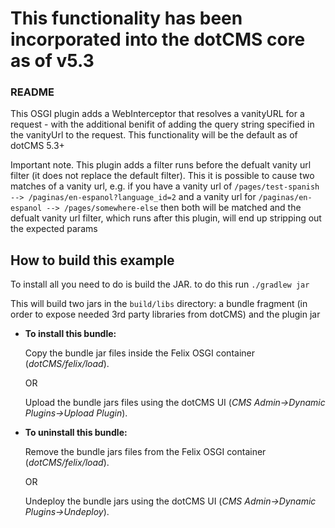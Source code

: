 # This functionality has been incorporated into the dotCMS core as of v5.3




### README

This OSGI plugin adds a WebInterceptor that resolves a vanityURL for a request - with the additional benifit of adding the query string specified in the vanityUrl to the request.  This functionality will be the default as of dotCMS 5.3+

Important note.  This plugin adds a filter runs before the defualt vanity url filter (it does not replace the default filter). This it is possible to cause two matches of a vanity url, e.g. if you have a vanity url of `/pages/test-spanish --> /paginas/en-espanol?language_id=2`  and a vanity url for `/paginas/en-espanol --> /pages/somewhere-else` then both will be matched and the defualt vanity url filter, which runs after this plugin,  will end up stripping out the expected params 



## How to build this example

To install all you need to do is build the JAR. to do this run
`./gradlew jar`

This will build two jars in the `build/libs` directory: a bundle fragment (in order to expose needed 3rd party libraries from dotCMS) and the plugin jar 

* **To install this bundle:**

    Copy the bundle jar files inside the Felix OSGI container (*dotCMS/felix/load*).
        
    OR
        
    Upload the bundle jars files using the dotCMS UI (*CMS Admin->Dynamic Plugins->Upload Plugin*).

* **To uninstall this bundle:**
    
    Remove the bundle jars files from the Felix OSGI container (*dotCMS/felix/load*).

    OR

    Undeploy the bundle jars using the dotCMS UI (*CMS Admin->Dynamic Plugins->Undeploy*).

